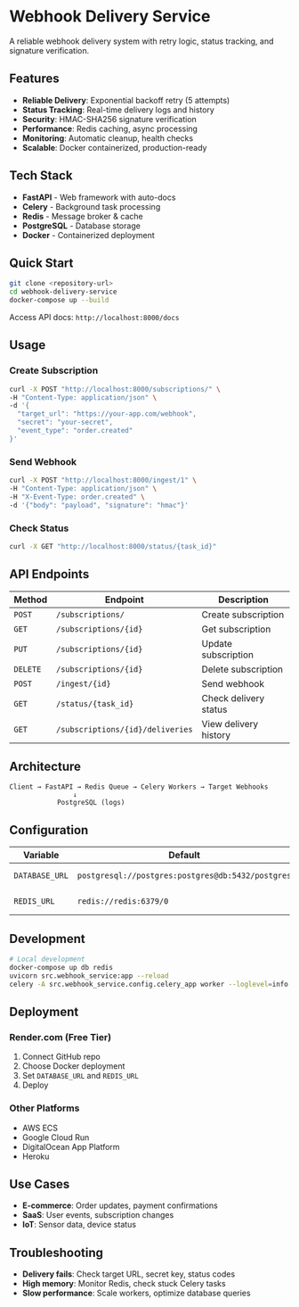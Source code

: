 # Webhook Delivery Service

A reliable webhook delivery system with retry logic, status tracking, and signature verification.

## Features

- **Reliable Delivery**: Exponential backoff retry (5 attempts)
- **Status Tracking**: Real-time delivery logs and history
- **Security**: HMAC-SHA256 signature verification
- **Performance**: Redis caching, async processing
- **Monitoring**: Automatic cleanup, health checks
- **Scalable**: Docker containerized, production-ready

## Tech Stack

- **FastAPI** - Web framework with auto-docs
- **Celery** - Background task processing
- **Redis** - Message broker & cache
- **PostgreSQL** - Database storage
- **Docker** - Containerized deployment

## Quick Start

```bash
git clone <repository-url>
cd webhook-delivery-service
docker-compose up --build
```

Access API docs: `http://localhost:8000/docs`

## Usage

### Create Subscription
```bash
curl -X POST "http://localhost:8000/subscriptions/" \
-H "Content-Type: application/json" \
-d '{
  "target_url": "https://your-app.com/webhook",
  "secret": "your-secret",
  "event_type": "order.created"
}'
```

### Send Webhook
```bash
curl -X POST "http://localhost:8000/ingest/1" \
-H "Content-Type: application/json" \
-H "X-Event-Type: order.created" \
-d '{"body": "payload", "signature": "hmac"}'
```

### Check Status
```bash
curl -X GET "http://localhost:8000/status/{task_id}"
```

## API Endpoints

| Method | Endpoint | Description |
|--------|----------|-------------|
| `POST` | `/subscriptions/` | Create subscription |
| `GET` | `/subscriptions/{id}` | Get subscription |
| `PUT` | `/subscriptions/{id}` | Update subscription |
| `DELETE` | `/subscriptions/{id}` | Delete subscription |
| `POST` | `/ingest/{id}` | Send webhook |
| `GET` | `/status/{task_id}` | Check delivery status |
| `GET` | `/subscriptions/{id}/deliveries` | View delivery history |

## Architecture

```
Client → FastAPI → Redis Queue → Celery Workers → Target Webhooks
                ↓
            PostgreSQL (logs)
```

## Configuration

| Variable | Default | Description |
|----------|---------|-------------|
| `DATABASE_URL` | `postgresql://postgres:postgres@db:5432/postgres` | Database connection |
| `REDIS_URL` | `redis://redis:6379/0` | Redis connection |

## Development

```bash
# Local development
docker-compose up db redis
uvicorn src.webhook_service:app --reload
celery -A src.webhook_service.config.celery_app worker --loglevel=info
```

## Deployment

### Render.com (Free Tier)
1. Connect GitHub repo
2. Choose Docker deployment
3. Set `DATABASE_URL` and `REDIS_URL`
4. Deploy

### Other Platforms
- AWS ECS
- Google Cloud Run
- DigitalOcean App Platform
- Heroku

## Use Cases

- **E-commerce**: Order updates, payment confirmations
- **SaaS**: User events, subscription changes
- **IoT**: Sensor data, device status

## Troubleshooting

- **Delivery fails**: Check target URL, secret key, status codes
- **High memory**: Monitor Redis, check stuck Celery tasks
- **Slow performance**: Scale workers, optimize database queries

